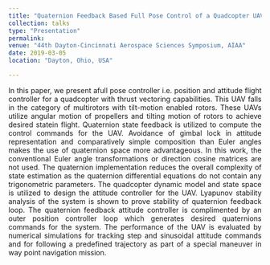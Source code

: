 ```yaml
---
title: "Quaternion Feedback Based Full Pose Control of a Quadcopter UAV with Thrust Vectoring Capabilities"
collection: talks
type: "Presentation"
permalink: 
venue: "44th Dayton-Cincinnati Aerospace Sciences Symposium, AIAA"
date: 2019-03-05
location: "Dayton, Ohio, USA"

---
```


<div style="text-align: justify"> 
In  this  paper, we  present afull  pose  controller i.e.  position  and  attitude  flight  controller for a quadcopter with thrust vectoring capabilities. This UAV falls in the category of multirotors with tilt-motion enabled rotors. These UAVs utilize angular motion of propellers and tilting motion of rotors to achieve desired statein flight. Quaternion state feedback is utilized to compute the control commands for the UAV. Avoidance of gimbal lock in attitude representation and comparatively simple composition than Euler angles makes the use of quaternion space more advantageous. In this work, the conventional Euler angle transformations or direction cosine matrices are not used. The  quaternion  implementation  reduces  the  overall  complexity  of  state  estimation  as  the quaternion  differential  equations  do  not  contain  any  trigonometric  parameters.  The  quadcopter dynamic model and state space is utilized to design the attitude controller for the UAV. Lyapunov stability  analysis  of  the  system  is  shown  to  prove  stability  of  quaternion  feedback  loop.  The quaternion feedback attitude controller is complimented by an outer position controller loop which generates desired quaternions commands for the system. The performance of the UAV is evaluated by numerical simulations for tracking step and sinusoidal attitude commands and for following a predefined trajectory as part of a special maneuver in way point navigation mission.

</div> 

